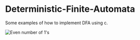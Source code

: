 # Deterministic-Finite-Automata
Some examples of how to implement DFA using c.

![Even number of 1's](https://raw.githubusercontent.com/tanerdurmaz/Deterministic-Finite-Automata/main/DFA-even%23of1s.JPG?raw=true)
